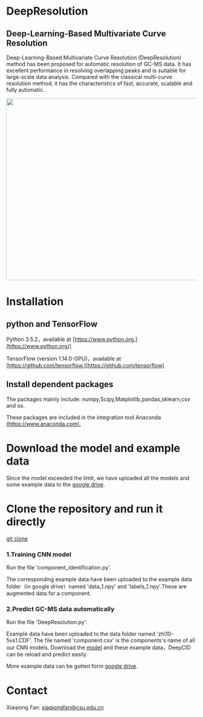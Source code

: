 # DeepResolution
Deep-Learning-Based Multivariate Curve Resolution
----------
Deep-Learning-Based Multivariate Curve Resolution (DeepResolution) method has been proposed for automatic resolution of GC-MS data. It has excellent performance in resolving overlapping peaks and is suitable for large-scale data analysis. Compared with the classical multi-curve resolution method, it has the characteristics of fast, accurate, scalable and fully automatic.

<div align="center">
<img src="https://raw.githubusercontent.com/xiaqiong/DeepResolution/master/Flowchart%20of%20DeepResolution.png" width=600 height=480 />
</div>

# Installation

## python and TensorFlow

Python 3.5.2，available at [https://www.python.org.](https://www.python.org/) 

TensorFlow (version 1.14.0-GPU)，available at [https://github.com/tensorflow.](https://github.com/tensorflow) 

## Install dependent packages

The packages mainly include: numpy,Scipy,Matplotlib,pandas,sklearn,csv and os.

These packages are included in the integration tool Anaconda [(https://www.anaconda.com).](https://www.anaconda.com/) 

# Download the model and example data

Since the model exceeded the limit, we have uploaded all the models and some example data to the [google drive](https://drive.google.com/drive/folders/19y6JYQY0VNkGMmjCi_1EF1EcMvDOdXn-?usp=sharing).

# Clone the repository and run it directly
[git clone](https://github.com/xiaqiong/DeepResolution) 


### 1.Training CNN model
Run the file 'component_identification.py'.

The corresponding example data have been uploaded to the example data folder（in google drive）named 'data_1.npy' and 'labels_1.npy'.These are augmented data for a component.

### 2.Predict GC-MS data automatically

Run the file 'DeepResolution.py'.

Example data have been uploaded to the data folder named 'zhi10-5vs1.CDF'. The file named 'component.csv' is the components's name of all our CNN models. Download the [model](https://drive.google.com/drive/folders/19y6JYQY0VNkGMmjCi_1EF1EcMvDOdXn-?usp=sharing) and these example data，DeepCID can be reload and predict easily.

More example data can be gotten form [google drive](https://drive.google.com/drive/folders/19y6JYQY0VNkGMmjCi_1EF1EcMvDOdXn-?usp=sharing).


# Contact

Xiaqiong Fan: xiaqiongfan@csu.edu.cn
